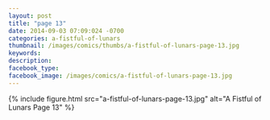 ```yaml
---
layout: post
title: "page 13"
date: 2014-09-03 07:09:024 -0700
categories: a-fistful-of-lunars
thumbnail: /images/comics/thumbs/a-fistful-of-lunars-page-13.jpg
keywords: 
description: 
facebook_type: 
facebook_image: /images/comics/a-fistful-of-lunars-page-13.jpg
---
```

{% include figure.html src="a-fistful-of-lunars-page-13.jpg" alt="A Fistful of Lunars Page 13" %}